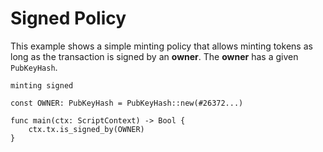 # Signed Policy

This example shows a simple minting policy that allows minting tokens as long as
the transaction is signed by an **owner**. The **owner** has a given `PubKeyHash`.

```helios
minting signed

const OWNER: PubKeyHash = PubKeyHash::new(#26372...)

func main(ctx: ScriptContext) -> Bool {
    ctx.tx.is_signed_by(OWNER)
}
```
